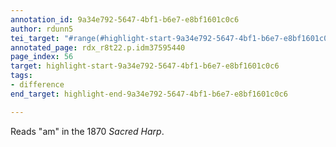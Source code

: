 ```yaml
---
annotation_id: 9a34e792-5647-4bf1-b6e7-e8bf1601c0c6
author: rdunn5
tei_target: "#range(#highlight-start-9a34e792-5647-4bf1-b6e7-e8bf1601c0c6, #highlight-end-9a34e792-5647-4bf1-b6e7-e8bf1601c0c6)"
annotated_page: rdx_r8t22.p.idm37595440
page_index: 56
target: highlight-start-9a34e792-5647-4bf1-b6e7-e8bf1601c0c6
tags:
- difference
end_target: highlight-end-9a34e792-5647-4bf1-b6e7-e8bf1601c0c6

---
```

Reads "am" in the 1870 *Sacred Harp*.